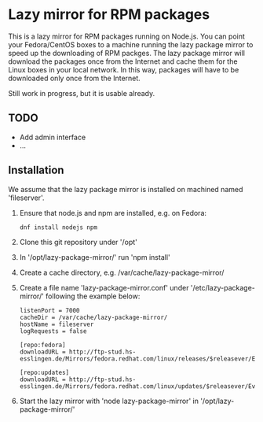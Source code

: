 # Lazy mirror for RPM packages

This is a lazy mirror for RPM packages running on Node.js. You can point your Fedora/CentOS boxes to a machine running the lazy package mirror to speed up the downloading of RPM packges. The lazy package mirror will download the packages once from the Internet and cache them for the Linux boxes in your local network. In this way, packages will have to be downloaded only once from the Internet.

Still work in progress, but it is usable already.

## TODO

* Add admin interface
* ...

## Installation

We assume that the lazy package mirror is installed on machined named 'fileserver'.

1. Ensure that node.js and npm are installed, e.g. on Fedora:
   ```
   dnf install nodejs npm
   ```
2. Clone this git repository under '/opt'

3. In '/opt/lazy-package-mirror/' run 'npm install'

4. Create a cache directory, e.g. /var/cache/lazy-package-mirror/

5. Create a file name 'lazy-package-mirror.conf' under '/etc/lazy-package-mirror/' following the example below:

   ```
   listenPort = 7000
   cacheDir = /var/cache/lazy-package-mirror/
   hostName = fileserver
   logRequests = false

   [repo:fedora]
   downloadURL = http://ftp-stud.hs-esslingen.de/Mirrors/fedora.redhat.com/linux/releases/$releasever/Everything/$basearch/os/

   [repo:updates]
   downloadURL = http://ftp-stud.hs-esslingen.de/Mirrors/fedora.redhat.com/linux/updates/$releasever/Everything/$basearch/
   ```
6. Start the lazy mirror with 'node lazy-package-mirror' in '/opt/lazy-package-mirror/'
